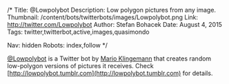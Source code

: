 /*
Title: @Lowpolybot
Description: Low polygon pictures from any image.
Thumbnail: /content/bots/twitterbots/images/Lowpolybot.png
Link: http://twitter.com/Lowpolybot
Author: Stefan Bohacek
Date: August 4, 2015
Tags: twitter,twitterbot,active,images,quasimondo

Nav: hidden
Robots: index,follow
*/

[@Lowpolybot](https://twitter.com/Lowpolybot) is a Twitter bot by [Mario Klingemann](https://twitter.com/quasimondo) that creates random low-polygon versions of pictures it receives. Check [http://lowpolybot.tumblr.com](http://lowpolybot.tumblr.com) for details.
